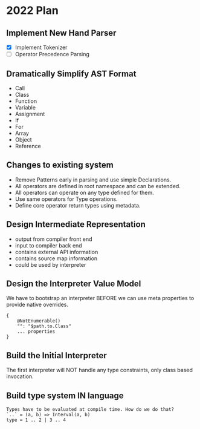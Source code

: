 
# 2022 Plan

## Implement New Hand Parser

- [x] Implement Tokenizer
- [ ] Operator Precedence Parsing

## Dramatically Simplify AST Format

- Call
- Class
- Function
- Variable
- Assignment
- If
- For
- Array
- Object
- Reference

## Changes to existing system

- Remove Patterns early in parsing and use simple Declarations.
- All operators are defined in root namespace and can be extended.
- All operators can operate on any type defined for them.
- Use same operators for Type operations.
- Define core operator return types using metadata.

## Design Intermediate Representation

- output from compiler front end
- input to compiler back end
- contains external API information
- contains source map information
- could be used by interpreter

## Design the Interpreter Value Model

We have to bootstrap an interpreter BEFORE we can use meta properties to provide native overrides.

    {
        @NotEnumerable()
        "": "$path.to.Class"
        ... properties
    }

## Build the Initial Interpreter

The first interpreter will NOT handle any type constraints, only class based invocation.

## Build type system IN language

    Types have to be evaluated at compile time. How do we do that?
    `..` = (a, b) => Interval(a, b)
    type = 1 .. 2 | 3 .. 4
